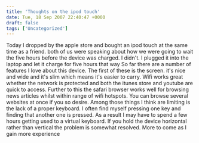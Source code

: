 ```yaml
---
title: 'Thoughts on the ipod touch'
date: Tue, 18 Sep 2007 22:40:47 +0000
draft: false
tags: ['Uncategorized']
---
```


Today I dropped by the apple store and bought an ipod touch at the same time as a friend. both of us were speaking about how we were going to wait the five hours before the device was charged. I didn't. I plugged it into the laptop and let it charge for five hours that way So far there are a number of features I love about this device. The first of these is the screen. it's nice and wide and it's slim which means it's easier to carry. Wifi works great whether the network is protected and both the itunes store and youtube are quick to access. Further to this the safari browser works well for browsing news articles whilst within range of wifi hotspots. You can browse several websites at once if you so desire. Among those things I think are limiting is the lack of a proper keyboard. I often find myself pressing one key and finding that another one is pressed. As a result I may have to spend a few hours getting used to a virtual keyboard. If you hold the device horizontal rather than vertical the problem is somewhat resolved. More to come as I gain more experience